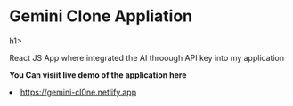 <h1>Gemini Clone Appliation</h1>h1>
<p></p>React JS App where integrated the AI throough API key into my application</p>

<b>You Can visiit live demo of the application here</b><li>https://gemini-cl0ne.netlify.app</li>
